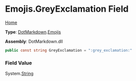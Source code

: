 # Emojis\.GreyExclamation Field

[Home](../../../README.md)

**Type**: [DotMarkdown](../../README.md)\.[Emojis](../README.md)

**Assembly**: DotMarkdown\.dll

```csharp
public const string GreyExclamation = ":grey_exclamation:"
```

### Field Value

System\.[String](https://docs.microsoft.com/en-us/dotnet/api/system.string)